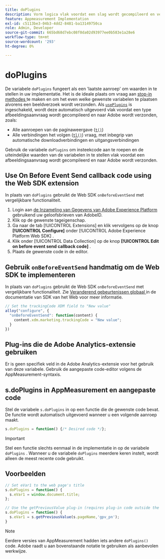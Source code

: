 ```yaml
---
title: doPlugins
description: Vorm logica vlak voordat een slag wordt gecompileerd en verzonden naar Adobe.
feature: Appmeasurement Implementation
exl-id: c5113be3-04b3-4dd2-8481-ba13149750ca
role: Admin, Developer
source-git-commit: 665bd68d7ebc08f0da02d93977ee0b583e1a28e6
workflow-type: tm+mt
source-wordcount: '293'
ht-degree: 0%

---
```


# doPlugins

De variabele `doPlugins` fungeert als een &#39;laatste aanroep&#39; om waarden in te stellen in uw implementatie. Het is de ideale plaats om vraag aan [ stop-in methodes ](../plugins/impl-plugins.md) te maken en om het even welke gewenste variabelen te plaatsen alvorens een beeldverzoek wordt verzonden. Als [`usePlugins`](../config-vars/useplugins.md) is ingeschakeld, wordt deze automatisch uitgevoerd vlak voordat een type afbeeldingsaanvraag wordt gecompileerd en naar Adobe wordt verzonden, zoals:

* Alle aanroepen van de paginaweergave ([`t()`](t-method.md))
* Alle verbindingen het volgen ([`tl()`](tl-method.md)) vraag, met inbegrip van automatische downloadverbindingen en uitgangsverbindingen

Gebruik de variabele `doPlugins` om insteekcode aan te roepen en de uiteindelijke waarden van de variabelen in te stellen vlak voordat een afbeeldingsaanvraag wordt gecompileerd en naar Adobe wordt verzonden.

## Use On Before Event Send callback code using the Web SDK extension

In plaats van `doPlugins` gebruikt de Web SDK `onBeforeEventSend` met vergelijkbare functionaliteit.

1. Login aan [ de Inzameling van Gegevens van Adobe Experience Platform ](https://experience.adobe.com/data-collection) gebruikend uw geloofsbrieven van AdobeID.
1. Klik op de gewenste tageigenschap.
1. Ga naar de tab [!UICONTROL Extensions] en klik vervolgens op de knop **[!UICONTROL Configure]** onder [!UICONTROL Adobe Experience Platform Web SDK] .
1. Klik onder [!UICONTROL Data Collection] op de knop **[!UICONTROL Edit on before event send callback code]** .
1. Plaats de gewenste code in de editor.

## Gebruik `onBeforeEventSend` handmatig om de Web SDK te implementeren

In plaats van `doPlugins` gebruikt de Web SDK `onBeforeEventSend` met vergelijkbare functionaliteit. Zie [ Veranderend gebeurtenissen globaal ](https://experienceleague.adobe.com/docs/experience-platform/edge/fundamentals/tracking-events.html?lang=nl-NL#modifying-events-globally) in de documentatie van SDK van het Web voor meer informatie.

```js
// Set the trackingCode XDM field to "New value"
alloy("configure", {
  "onBeforeEventSend": function(content) {
    content.xdm.marketing.trackingCode = "New value";
  }
})
```

## Plug-ins die de Adobe Analytics-extensie gebruiken

Er is geen specifiek veld in de Adobe Analytics-extensie voor het gebruik van deze variabele. Gebruik de aangepaste code-editor volgens de AppMeasurement-syntaxis.

## s.doPlugins in AppMeasurement en aangepaste code

Stel de variabele `s.doPlugins` in op een functie die de gewenste code bevat. De functie wordt automatisch uitgevoerd wanneer u een volgende aanroep maakt.

```js
s.doPlugins = function() {/* Desired code */};
```

>[!IMPORTANT]
>
>Stel een functie slechts eenmaal in de implementatie in op de variabele `doPlugins` . Wanneer u de variabele `doPlugins` meerdere keren instelt, wordt alleen de meest recente code gebruikt.

## Voorbeelden

```js
// Set eVar1 to the web page's title
s.doPlugins = function() {
  s.eVar1 = window.document.title;
};

// Use the getPreviousValue plug-in (requires plug-in code outside the function)
s.doPlugins = function() {
  s.eVar1 = s.getPreviousValue(s.pageName,'gpv_pn');
}
```

>[!NOTE]
>
>Eerdere versies van AppMeasurement hadden iets andere `doPlugins()` code. Adobe raadt u aan bovenstaande notatie te gebruiken als aanbevolen werkwijze.
